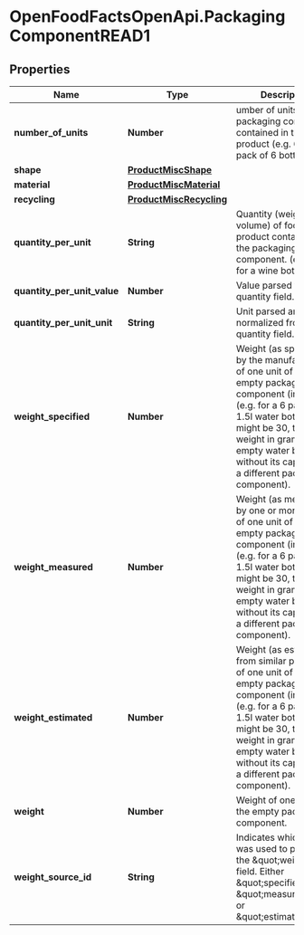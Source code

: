 # OpenFoodFactsOpenApi.PackagingComponentREAD1

## Properties

Name | Type | Description | Notes
------------ | ------------- | ------------- | -------------
**number_of_units** | **Number** | umber of units of this packaging component contained in the product (e.g. 6 for a pack of 6 bottles) | [optional] 
**shape** | [**ProductMiscShape**](ProductMiscShape.md) |  | [optional] 
**material** | [**ProductMiscMaterial**](ProductMiscMaterial.md) |  | [optional] 
**recycling** | [**ProductMiscRecycling**](ProductMiscRecycling.md) |  | [optional] 
**quantity_per_unit** | **String** | Quantity (weight or volume) of food product contained in the packaging component. (e.g. 75cl for a wine bottle) | [optional] 
**quantity_per_unit_value** | **Number** | Value parsed from the quantity field. | [optional] 
**quantity_per_unit_unit** | **String** | Unit parsed and normalized from the quantity field. | [optional] 
**weight_specified** | **Number** | Weight (as specified by the manufacturer) of one unit of the empty packaging component (in grams). (e.g. for a 6 pack of 1.5l water bottles, it might be 30, the weight in grams of 1 empty water bottle without its cap which is a different packaging component). | [optional] 
**weight_measured** | **Number** | Weight (as measured by one or more users) of one unit of the empty packaging component (in grams). (e.g. for a 6 pack of 1.5l water bottles, it might be 30, the weight in grams of 1 empty water bottle without its cap which is a different packaging component). | [optional] 
**weight_estimated** | **Number** | Weight (as estimated from similar products) of one unit of the empty packaging component (in grams). (e.g. for a 6 pack of 1.5l water bottles, it might be 30, the weight in grams of 1 empty water bottle without its cap which is a different packaging component). | [optional] 
**weight** | **Number** | Weight of one unit of the empty packaging component. | [optional] 
**weight_source_id** | **String** | Indicates which field was used to populate the \&quot;weight\&quot; field. Either \&quot;specified\&quot;, \&quot;measured\&quot;, or \&quot;estimated\&quot; | [optional] 


